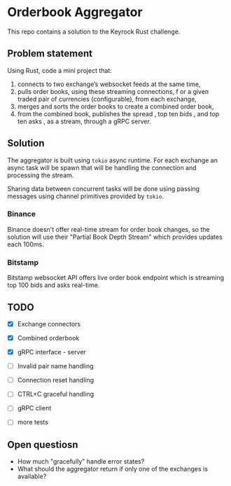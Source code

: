 # Orderbook Aggregator

This repo contains a solution to the Keyrock Rust challenge.

## Problem statement

Using Rust, code a mini project that:
1. connects to two exchange’s websocket feeds at the same time,
2. pulls order books, using these streaming connections, f or a given traded pair of currencies (configurable), from each exchange,
3. merges and sorts the order books to create a combined order book,
4. from the combined book, publishes the spread , top ten bids , and top ten asks , as a stream, through a gRPC server.

## Solution

The aggregator is built using `tokio` async runtime. For each exchange an async 
task will be spawn that will be handling the connection and processing
the stream.

Sharing data between concurrent tasks will be done using passing messages using
channel primitives provided by `tokio`.

### Binance

Binance doesn't offer real-time stream for order book changes, so the solution
will use their "Partial Book Depth Stream" which provides updates each 100ms.

### Bitstamp

Bitstamp websocket API offers live order book endpoint which is streaming top
100 bids and asks real-time.

## TODO

- [x] Exchange connectors
- [x] Combined orderbook
- [x] gRPC interface - server
- [ ] Invalid pair name handling
- [ ] Connection reset handling
- [ ] CTRL+C graceful handling
- [ ] gRPC client
- [ ] more tests


## Open questiosn

* How much "gracefully" handle error states?
* What should the aggregator return if only one of the exchanges is available?

